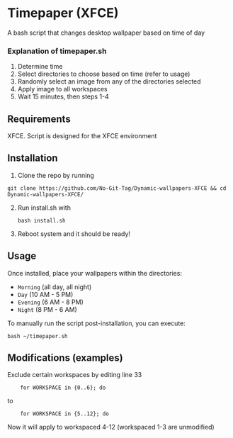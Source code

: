 # Timepaper (XFCE)
A bash script that changes desktop wallpaper based on time of day

### Explanation of timepaper.sh
1. Determine time
2. Select directories to choose based on time (refer to usage)
3. Randomly select an image from any of the directories selected
4. Apply image to all workspaces
5. Wait 15 minutes, then steps 1-4

## Requirements
XFCE. Script is designed for the XFCE environment

## Installation

1. Clone the repo by running
```
git clone https://github.com/No-Git-Tag/Dynamic-wallpapers-XFCE && cd Dynamic-wallpapers-XFCE/
```
2. Run install.sh with
    ```
    bash install.sh
    ```
3. Reboot system and it should be ready!

## Usage

 Once installed, place your wallpapers within the directories:
   - `Morning` (all day, all night)
   - `Day` (10 AM - 5 PM)
   - `Evening` (6 AM - 8 PM)
   - `Night` (8 PM - 6 AM)

To manually run the script post-installation, you can execute:

```
bash ~/timepaper.sh
```

## Modifications (examples)

Exclude certain workspaces by editing line 33
```
    for WORKSPACE in {0..6}; do
```
to
```
    for WORKSPACE in {5..12}; do
```
Now it will apply to workspaced 4-12 (workspaced 1-3 are unmodified)


